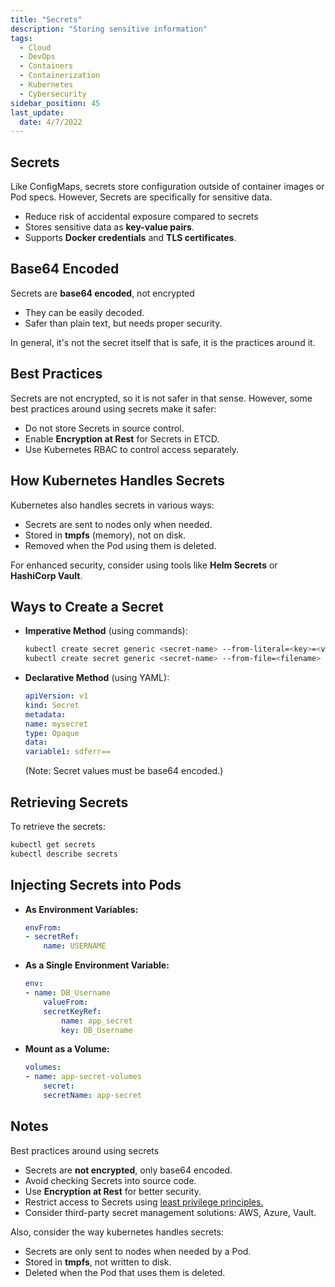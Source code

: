 ```yaml
---
title: "Secrets"
description: "Storing sensitive information"
tags:
  - Cloud
  - DevOps
  - Containers
  - Containerization
  - Kubernetes
  - Cybersecurity
sidebar_position: 45
last_update:
  date: 4/7/2022
---
```




## Secrets

Like ConfigMaps, secrets store configuration outside of container images or Pod specs. However, Secrets are specifically for sensitive data. 

- Reduce risk of accidental exposure compared to secrets
- Stores sensitive data as **key-value pairs**.
- Supports **Docker credentials** and **TLS certificates**.

## Base64 Encoded

Secrets are **base64 encoded**, not encrypted

- They can be easily decoded.
- Safer than plain text, but needs proper security.

In general, it's not the secret itself that is safe, it is the practices around it. 

## Best Practices

Secrets are not encrypted, so it is not safer in that sense. However, some best practices around using secrets make it safer:

- Do not store Secrets in source control.
- Enable **Encryption at Rest** for Secrets in ETCD.
- Use Kubernetes RBAC to control access separately.


## How Kubernetes Handles Secrets

Kubernetes also handles secrets in various ways:

- Secrets are sent to nodes only when needed.
- Stored in **tmpfs** (memory), not on disk.
- Removed when the Pod using them is deleted.

For enhanced security, consider using tools like **Helm Secrets** or **HashiCorp Vault**.

## Ways to Create a Secret


- **Imperative Method** (using commands):

    ```bash
    kubectl create secret generic <secret-name> --from-literal=<key>=<value>
    kubectl create secret generic <secret-name> --from-file=<filename>
    ```

- **Declarative Method** (using YAML):

    ```yaml
    apiVersion: v1
    kind: Secret
    metadata:
    name: mysecret
    type: Opaque
    data:
    variable1: sdferr==
    ```

    (Note: Secret values must be base64 encoded.)


## Retrieving Secrets

To retrieve the secrets:

```bash
kubectl get secrets
kubectl describe secrets
```

## Injecting Secrets into Pods

- **As Environment Variables:**

    ```yaml
    envFrom:
    - secretRef:
        name: USERNAME
    ```

- **As a Single Environment Variable:**

    ```yaml
    env:
    - name: DB_Username
        valueFrom:
        secretKeyRef:
            name: app_secret
            key: DB_Username
    ```

- **Mount as a Volume:**

    ```yaml
    volumes:
    - name: app-secret-volumes
        secret:
        secretName: app-secret
    ```

## Notes

Best practices around using secrets

- Secrets are **not encrypted**, only base64 encoded.
- Avoid checking Secrets into source code.
- Use **Encryption at Rest** for better security.
- Restrict access to Secrets using [least privilege principles.](/docs/007-Cybersecurity/026-Identity-and-Access-Management/005-IAM-Concepts.md#principle-of-least-privilege)
- Consider third-party secret management solutions: AWS, Azure, Vault.

Also, consider the way kubernetes handles secrets:

- Secrets are only sent to nodes when needed by a Pod.
- Stored in **tmpfs**, not written to disk.
- Deleted when the Pod that uses them is deleted.